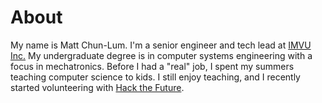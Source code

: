 About
=====

My name is Matt Chun-Lum. I'm a senior engineer and tech lead at [IMVU
Inc.](http://www.imvu.com/jobs) My undergraduate degree is in computer systems
engineering with a focus in mechatronics. Before I had a "real" job, I spent my
summers teaching computer science to kids. I still enjoy teaching, and I
recently started volunteering with [Hack the Future](http://hackthefuture.org).
